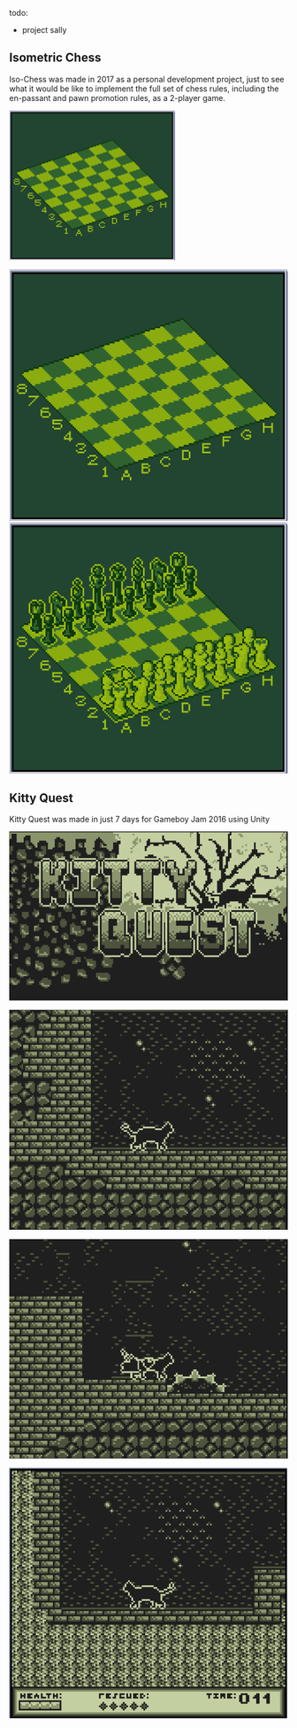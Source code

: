 
todo:
- project sally

## Isometric Chess

Iso-Chess was made in 2017 as a personal development project, just to see what it would be like to implement the full set of chess rules, including the en-passant and pawn promotion rules, as a 2-player game. 

<img src="https://github.com/TheADrain/portfolio/blob/main/docs/unity/iso_chess_1.gif" alt="Chess 1" width="300"/>

![Chess 1](https://github.com/TheADrain/portfolio/blob/main/docs/unity/iso_chess_1.gif)
![Chess 2](https://github.com/TheADrain/portfolio/blob/main/docs/unity/iso_chess_2.gif)

## Kitty Quest

Kitty Quest was made in just 7 days for Gameboy Jam 2016 using Unity

![Kitty Quest Image 1](https://github.com/TheADrain/portfolio/blob/main/docs/unity/kq1.gif)

![Kitty Quest Image 2](https://github.com/TheADrain/portfolio/blob/main/docs/unity/kq2.gif)

![Kitty Quest Image 3](https://github.com/TheADrain/portfolio/blob/main/docs/unity/kq3.gif)

![Kitty Quest Image 4](https://github.com/TheADrain/portfolio/blob/main/docs/unity/kq4.gif)
